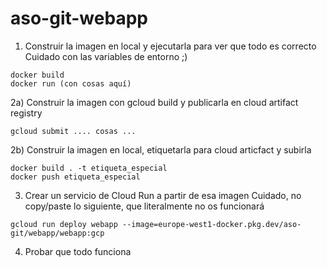 # aso-git-webapp

1) Construir la imagen en local y ejecutarla para ver que todo es correcto
Cuidado con las variables de entorno ;)
```
docker build
docker run (con cosas aquí)
```

2a) Construir la imagen con gcloud build y publicarla en cloud artifact registry
```
gcloud submit .... cosas ...
```

2b) Construir la imagen en local, etiquetarla para cloud articfact y subirla
```
docker build . -t etiqueta_especial
docker push etiqueta_especial
```

3) Crear un servicio de Cloud Run a partir de esa imagen
Cuidado, no copy/paste lo siguiente, que literalmente no os funcionará
```
gcloud run deploy webapp --image=europe-west1-docker.pkg.dev/aso-git/webapp/webapp:gcp
```

4) Probar que todo funciona
